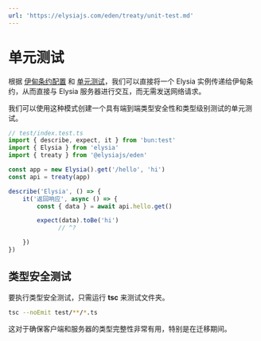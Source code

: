 ```yaml
---
url: 'https://elysiajs.com/eden/treaty/unit-test.md'
---
```


# 单元测试

根据 [伊甸条约配置](/eden/treaty/config.html#urlorinstance) 和 [单元测试](/patterns/unit-test)，我们可以直接将一个 Elysia 实例传递给伊甸条约，从而直接与 Elysia 服务器进行交互，而无需发送网络请求。

我们可以使用这种模式创建一个具有端到端类型安全性和类型级别测试的单元测试。

```typescript twoslash
// test/index.test.ts
import { describe, expect, it } from 'bun:test'
import { Elysia } from 'elysia'
import { treaty } from '@elysiajs/eden'

const app = new Elysia().get('/hello', 'hi')
const api = treaty(app)

describe('Elysia', () => {
    it('返回响应', async () => {
        const { data } = await api.hello.get()

        expect(data).toBe('hi')
              // ^?

    })
})
```

## 类型安全测试

要执行类型安全测试，只需运行 **tsc** 来测试文件夹。

```bash
tsc --noEmit test/**/*.ts
```

这对于确保客户端和服务器的类型完整性非常有用，特别是在迁移期间。
